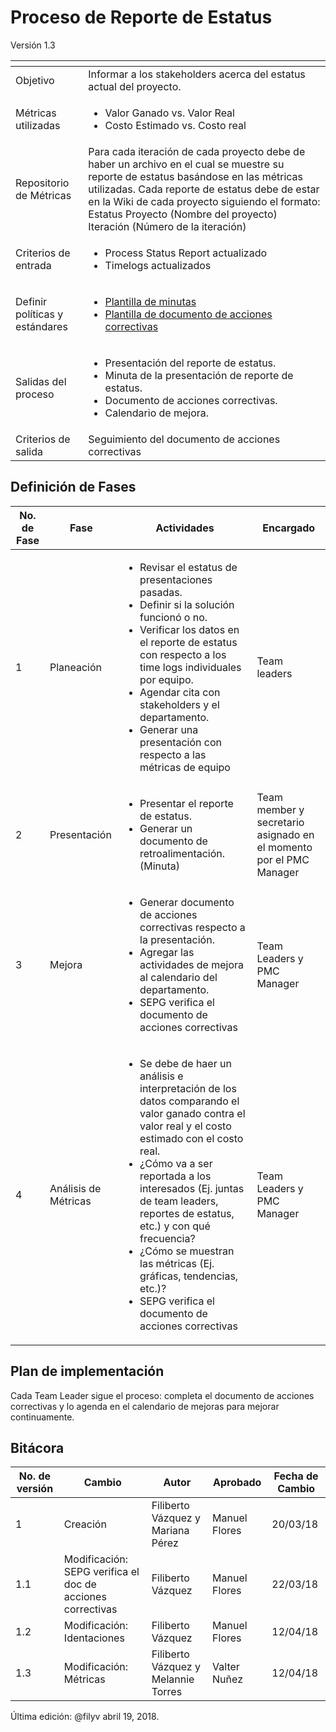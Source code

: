 # Proceso de Reporte de Estatus
Versión 1.3


[]() | []()  
--|--
Objetivo| Informar a los stakeholders acerca del estatus actual del proyecto.
Métricas utilizadas | <ul><li>Valor Ganado vs. Valor Real</li><li>Costo Estimado vs. Costo real</li></ul>
Repositorio de Métricas | Para cada iteración de cada proyecto debe de haber un archivo en el cual se muestre su reporte de estatus basándose en las métricas utilizadas. Cada reporte de estatus debe de estar en la Wiki de cada proyecto siguiendo el formato: Estatus Proyecto (Nombre del proyecto) Iteración (Número de la iteración)
Criterios de entrada | <ul><li>Process Status Report actualizado</li><li>Timelogs actualizados</li></ul>
Definir políticas y estándares | <ul><li>[Plantilla de minutas](https://github.com/CaveLabs-1/Wiki/tree/master/Minutas/Formatos)</li><li>[Plantilla de documento de acciones correctivas](https://github.com/CaveLabs-1/Wiki/blob/master/PMC/Plantilla%20de%20acciones%20correctivas%201.2.docx)</li></ul>
Salidas del proceso | <ul><li>Presentación del reporte de estatus.</li><li>Minuta de la presentación de reporte de estatus.</li><li>Documento de acciones correctivas.</li><li>Calendario de mejora.</li></ul>
Criterios de salida | Seguimiento del documento de acciones correctivas

## Definición de Fases
No. de Fase | Fase | Actividades | Encargado
------------|------|-------------|-----------
1 | Planeación | <ul><li>Revisar el estatus de presentaciones pasadas.</li><li>Definir si la solución funcionó o no.</li><li>Verificar los datos en el reporte de estatus con respecto a los time logs individuales por equipo.</li><li>Agendar cita con stakeholders y el departamento.</li><li>Generar una presentación con respecto a las métricas de equipo</li></ul>| Team leaders
2 | Presentación | <ul><li>Presentar el reporte de estatus.</li><li>Generar un documento de retroalimentación. (Minuta)</li></ul> | Team member y secretario asignado en el momento por el PMC Manager
3 | Mejora | <ul><li>Generar documento de acciones correctivas respecto a la presentación.</li><li>Agregar las actividades de mejora al calendario del departamento.</li><li>SEPG verifica el documento de acciones correctivas</li></ul> | Team Leaders y PMC Manager
4 | Análisis de Métricas | <ul><li>Se debe de haer un análisis e interpretación de los datos comparando el valor ganado contra el valor real y el costo estimado con el costo real.</li><li>¿Cómo va a ser reportada a los interesados (Ej. juntas de team leaders, reportes de estatus, etc.) y con qué frecuencia?</li><li>¿Cómo se muestran las métricas (Ej. gráficas, tendencias, etc.)?</li><li>SEPG verifica el documento de acciones correctivas</li></ul> | Team Leaders y PMC Manager

## Plan de implementación
Cada Team Leader sigue el proceso: completa el documento de acciones correctivas y lo agenda en el calendario de mejoras para mejorar continuamente.

## Bitácora
No. de versión | Cambio | Autor | Aprobado | Fecha de Cambio
---------------|--------|-------|----------|-----------------
1 | Creación | Filiberto Vázquez y Mariana Pérez | Manuel Flores | 20/03/18
1.1 | Modificación: SEPG verifica el doc de acciones correctivas | Filiberto Vázquez | Manuel Flores | 22/03/18
1.2 | Modificación: Identaciones | Filiberto Vázquez | Manuel Flores | 12/04/18
1.3 | Modificación: Métricas | Filiberto Vázquez y Melannie Torres| Valter Nuñez | 12/04/18

Última edición: @filyv abril 19, 2018.
